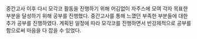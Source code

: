 중간고사 이후 다시 모각코 활동을 진행하기 위해 어김없이 자주스에 모여 각자 목표한 부분을 달성하기 위해 공부를 진행했다. 중간고사를 통해 느꼈던 부족한 부분들에 대한 추가 공부를 진행하였다. 계획된 일정에 따라 모각코를 진행하면서 반강제적으로 공부를 함으로써 마음을 다 잡을 수 있었다.
